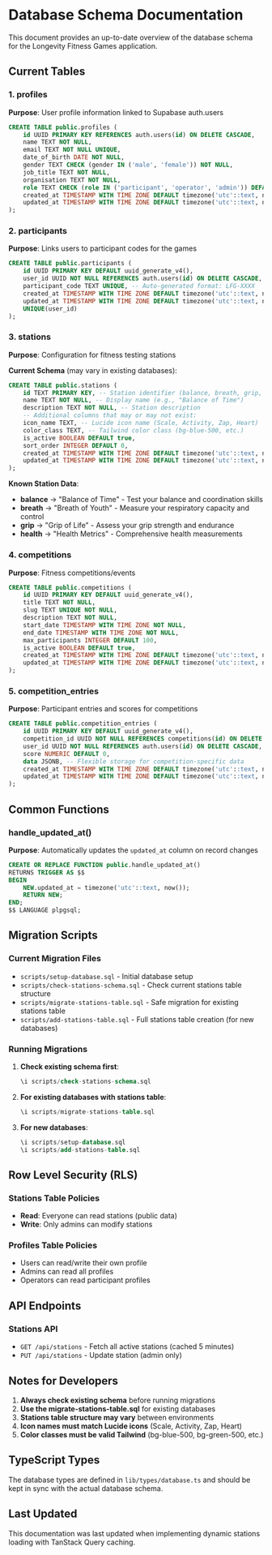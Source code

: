 # Database Schema Documentation

This document provides an up-to-date overview of the database schema for the Longevity Fitness Games application.

## Current Tables

### 1. profiles
**Purpose**: User profile information linked to Supabase auth.users

```sql
CREATE TABLE public.profiles (
    id UUID PRIMARY KEY REFERENCES auth.users(id) ON DELETE CASCADE,
    name TEXT NOT NULL,
    email TEXT NOT NULL UNIQUE,
    date_of_birth DATE NOT NULL,
    gender TEXT CHECK (gender IN ('male', 'female')) NOT NULL,
    job_title TEXT NOT NULL,
    organisation TEXT NOT NULL,
    role TEXT CHECK (role IN ('participant', 'operator', 'admin')) DEFAULT 'participant',
    created_at TIMESTAMP WITH TIME ZONE DEFAULT timezone('utc'::text, now()) NOT NULL,
    updated_at TIMESTAMP WITH TIME ZONE DEFAULT timezone('utc'::text, now()) NOT NULL
);
```

### 2. participants
**Purpose**: Links users to participant codes for the games

```sql
CREATE TABLE public.participants (
    id UUID PRIMARY KEY DEFAULT uuid_generate_v4(),
    user_id UUID NOT NULL REFERENCES auth.users(id) ON DELETE CASCADE,
    participant_code TEXT UNIQUE, -- Auto-generated format: LFG-XXXX
    created_at TIMESTAMP WITH TIME ZONE DEFAULT timezone('utc'::text, now()) NOT NULL,
    updated_at TIMESTAMP WITH TIME ZONE DEFAULT timezone('utc'::text, now()) NOT NULL,
    UNIQUE(user_id)
);
```

### 3. stations
**Purpose**: Configuration for fitness testing stations

**Current Schema** (may vary in existing databases):
```sql
CREATE TABLE public.stations (
    id TEXT PRIMARY KEY, -- Station identifier (balance, breath, grip, health)
    name TEXT NOT NULL, -- Display name (e.g., "Balance of Time")
    description TEXT NOT NULL, -- Station description
    -- Additional columns that may or may not exist:
    icon_name TEXT, -- Lucide icon name (Scale, Activity, Zap, Heart)
    color_class TEXT, -- Tailwind color class (bg-blue-500, etc.)
    is_active BOOLEAN DEFAULT true,
    sort_order INTEGER DEFAULT 0,
    created_at TIMESTAMP WITH TIME ZONE DEFAULT timezone('utc'::text, now()),
    updated_at TIMESTAMP WITH TIME ZONE DEFAULT timezone('utc'::text, now())
);
```

**Known Station Data**:
- **balance** → "Balance of Time" - Test your balance and coordination skills
- **breath** → "Breath of Youth" - Measure your respiratory capacity and control
- **grip** → "Grip of Life" - Assess your grip strength and endurance
- **health** → "Health Metrics" - Comprehensive health measurements

### 4. competitions
**Purpose**: Fitness competitions/events

```sql
CREATE TABLE public.competitions (
    id UUID PRIMARY KEY DEFAULT uuid_generate_v4(),
    title TEXT NOT NULL,
    slug TEXT UNIQUE NOT NULL,
    description TEXT NOT NULL,
    start_date TIMESTAMP WITH TIME ZONE NOT NULL,
    end_date TIMESTAMP WITH TIME ZONE NOT NULL,
    max_participants INTEGER DEFAULT 100,
    is_active BOOLEAN DEFAULT true,
    created_at TIMESTAMP WITH TIME ZONE DEFAULT timezone('utc'::text, now()) NOT NULL,
    updated_at TIMESTAMP WITH TIME ZONE DEFAULT timezone('utc'::text, now()) NOT NULL
);
```

### 5. competition_entries
**Purpose**: Participant entries and scores for competitions

```sql
CREATE TABLE public.competition_entries (
    id UUID PRIMARY KEY DEFAULT uuid_generate_v4(),
    competition_id UUID NOT NULL REFERENCES competitions(id) ON DELETE CASCADE,
    user_id UUID NOT NULL REFERENCES auth.users(id) ON DELETE CASCADE,
    score NUMERIC DEFAULT 0,
    data JSONB, -- Flexible storage for competition-specific data
    created_at TIMESTAMP WITH TIME ZONE DEFAULT timezone('utc'::text, now()) NOT NULL,
    updated_at TIMESTAMP WITH TIME ZONE DEFAULT timezone('utc'::text, now()) NOT NULL
);
```

## Common Functions

### handle_updated_at()
**Purpose**: Automatically updates the `updated_at` column on record changes

```sql
CREATE OR REPLACE FUNCTION public.handle_updated_at()
RETURNS TRIGGER AS $$
BEGIN
    NEW.updated_at = timezone('utc'::text, now());
    RETURN NEW;
END;
$$ LANGUAGE plpgsql;
```

## Migration Scripts

### Current Migration Files
- `scripts/setup-database.sql` - Initial database setup
- `scripts/check-stations-schema.sql` - Check current stations table structure
- `scripts/migrate-stations-table.sql` - Safe migration for existing stations table
- `scripts/add-stations-table.sql` - Full stations table creation (for new databases)

### Running Migrations

1. **Check existing schema first**:
   ```sql
   \i scripts/check-stations-schema.sql
   ```

2. **For existing databases with stations table**:
   ```sql
   \i scripts/migrate-stations-table.sql
   ```

3. **For new databases**:
   ```sql
   \i scripts/setup-database.sql
   \i scripts/add-stations-table.sql
   ```

## Row Level Security (RLS)

### Stations Table Policies
- **Read**: Everyone can read stations (public data)
- **Write**: Only admins can modify stations

### Profiles Table Policies
- Users can read/write their own profile
- Admins can read all profiles
- Operators can read participant profiles

## API Endpoints

### Stations API
- `GET /api/stations` - Fetch all active stations (cached 5 minutes)
- `PUT /api/stations` - Update station (admin only)

## Notes for Developers

1. **Always check existing schema** before running migrations
2. **Use the migrate-stations-table.sql** for existing databases
3. **Stations table structure may vary** between environments
4. **Icon names must match Lucide icons** (Scale, Activity, Zap, Heart)
5. **Color classes must be valid Tailwind** (bg-blue-500, bg-green-500, etc.)

## TypeScript Types

The database types are defined in `lib/types/database.ts` and should be kept in sync with the actual database schema.

## Last Updated

This documentation was last updated when implementing dynamic stations loading with TanStack Query caching.